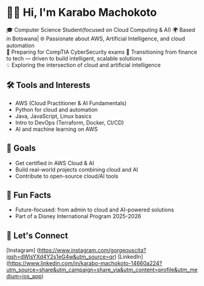 # 👋🏽 Hi, I'm Karabo Machokoto
🎓 Computer Science Student(focused on Cloud Computing & AI)
🌍 Based in Botswana| 🌐 Passionate about AWS, Artificial Intelligence, and cloud automation  
🎯 Preparing for CompTIA CyberSecurity exams
🎒 Transitioning from finance to tech — driven to build intelligent, scalable solutions  
💡 Exploring the intersection of cloud and artificial intelligence  

## 🛠️ Tools and Interests
- AWS (Cloud Practitioner & AI Fundamentals)  
- Python for cloud and automation  
- Java, JavaScript, Linux basics  
- Intro to DevOps (Terraform, Docker, CI/CD)  
- AI and machine learning on AWS  

## 🚀 Goals
- Get certified in AWS Cloud & AI  
- Build real-world projects combining cloud and AI  
- Contribute to open-source cloud/AI tools      

## 🌟 Fun Facts 
- Future-focused: from admin to cloud and AI-powered solutions
- Part of a Disney International Program 2025-2026  
## 🔗 Let's Connect
[Instagram] (https://www.instagram.com/gorgeouscita?igsh=dWlsYXd4Y2s1eG4w&utm_source=qr)
[LinkedIn] (https://www.linkedin.com/in/karabo-machokoto-14660a224?utm_source=share&utm_campaign=share_via&utm_content=profile&utm_medium=ios_app)
